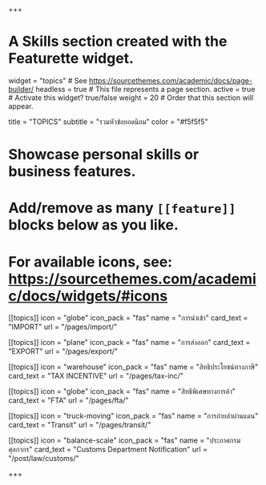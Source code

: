 +++
# A Skills section created with the Featurette widget.
widget = "topics"  # See https://sourcethemes.com/academic/docs/page-builder/
headless = true  # This file represents a page section.
active = true  # Activate this widget? true/false
weight = 20  # Order that this section will appear.

title = "TOPICS"
subtitle = "รวมหัวข้อยอดนิยม"
color = "#f5f5f5"

# Showcase personal skills or business features.
# 
# Add/remove as many `[[feature]]` blocks below as you like.
# 
# For available icons, see: https://sourcethemes.com/academic/docs/widgets/#icons

[[topics]]
  icon = "globe"
  icon_pack = "fas"
  name = "การนำเข้า"
  card_text = "IMPORT"
  url = "/pages/import/"

  
  
[[topics]]
  icon = "plane"
  icon_pack = "fas"
  name = "การส่งออก"
  card_text = "EXPORT" 
  url = "/pages/export/"
   
  
[[topics]]
  icon = "warehouse"
  icon_pack = "fas"
  name = "สิทธิประโยชน์ทางภาษี"
  card_text = "TAX INCENTIVE" 
  url = "/pages/tax-inc/"
   
  
[[topics]]
  icon = "globe"
  icon_pack = "fas"
  name = "สิทธิพิเศษทางการค้า"
  card_text = "FTA" 
  url = "/pages/fta/"


[[topics]]
  icon = "truck-moving"
  icon_pack = "fas"
  name = "การถ่ายลำผ่านแดน"
  card_text = "Transit"
  url = "/pages/transit/"
  
  
[[topics]]
  icon = "balance-scale"
  icon_pack = "fas"
  name = "ประกาศกรมศุลกากร"
  card_text = "Customs Department Notification" 
  url = "/post/law/customs/"

+++
